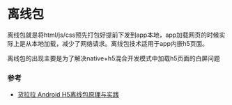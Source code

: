 # 离线包

离线包就是将html/js/css预先打包好提前下发到app本地，app加载网页的时候实际上是从本地加载，减少了网络请求。离线包技术适用于app内嵌h5页面。

离线包的出现主要是为了解决native+h5混合开发模式中加载h5页面的白屏问题





### 参考
- [货拉拉 Android H5离线包原理与实践](https://juejin.cn/post/7119662876578545678)